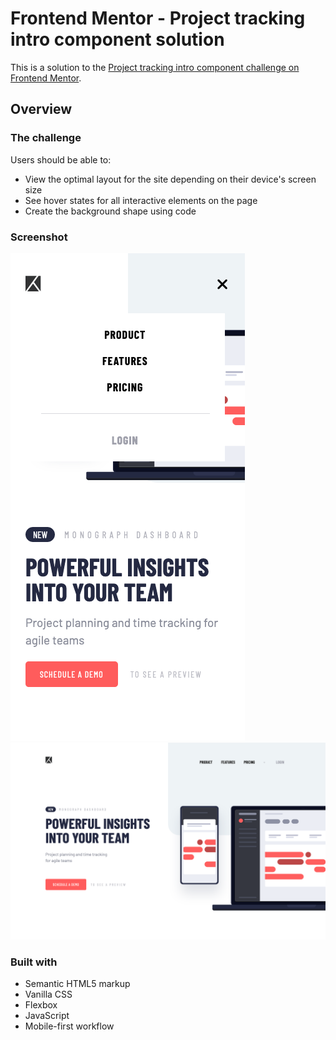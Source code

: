 # Frontend Mentor - Project tracking intro component solution

This is a solution to the [Project tracking intro component challenge on Frontend Mentor](https://www.frontendmentor.io/challenges/project-tracking-intro-component-5d289097500fcb331a67d80e).

## Overview

### The challenge

Users should be able to:

- View the optimal layout for the site depending on their device's screen size
- See hover states for all interactive elements on the page
- Create the background shape using code

### Screenshot

![](./images/mobile-375px.png)
![](./images/desktop-1440px.png)

### Built with

- Semantic HTML5 markup
- Vanilla CSS
- Flexbox
- JavaScript
- Mobile-first workflow